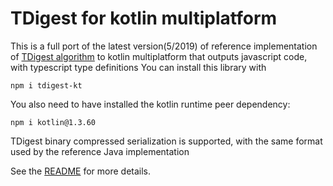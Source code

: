 # TDigest for kotlin multiplatform

This is a full port of the latest version(5/2019) of reference implementation of [TDigest algorithm](https://github.com/tdunning/t-digest) to kotlin multiplatform 
that outputs javascript code, with typescript type definitions
You can install this library  with
```commandline
npm i tdigest-kt
```
You also need to have installed the kotlin runtime peer dependency:
```commandline
npm i kotlin@1.3.60
```


TDigest binary compressed serialization is supported, with the same format used by the reference Java implementation
 
See the [README](https://github.com/beyondeye/tdigest_kotlin_multiplatform/blob/master/README.md) for more details.
